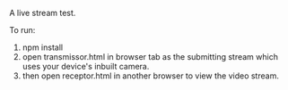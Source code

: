 A live stream test.

To run:

1) npm install
2) open transmissor.html in browser tab as the submitting stream which uses your device's inbuilt camera.
3) then open receptor.html in another browser to view the video stream.